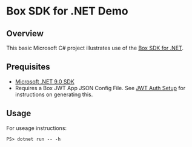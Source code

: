 # Box SDK for .NET Demo

## Overview

This basic Microsoft C# project illustrates use of the [Box SDK for .NET](https://github.com/box/box-dotnet-sdk-gen).

## Prequisites

* [Microsoft .NET 9.0 SDK](https://dotnet.microsoft.com/download)
* Requires a Box JWT App JSON Config File.  See [JWT Auth Setup](https://developer.box.com/guides/authentication/jwt/jwt-setup/) for instructions on generating this.

## Usage

For useage instructions:

``` PS
PS> dotnet run -- -h
```